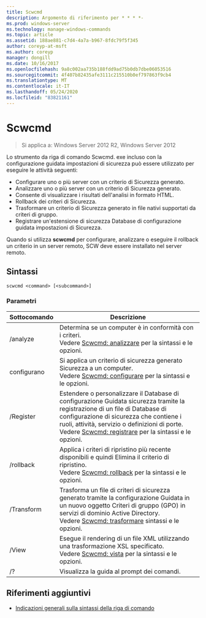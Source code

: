 ```yaml
---
title: Scwcmd
description: Argomento di riferimento per * * * *-
ms.prod: windows-server
ms.technology: manage-windows-commands
ms.topic: article
ms.assetid: 188ae881-c7d4-4a7a-b967-8fdc79f5f345
author: coreyp-at-msft
ms.author: coreyp
manager: dongill
ms.date: 10/16/2017
ms.openlocfilehash: 9a8c002aa735b188fdd9ad75b0db7dbe06053516
ms.sourcegitcommit: 4f407b82435afe3111c215510b0ef797863f9cb4
ms.translationtype: MT
ms.contentlocale: it-IT
ms.lasthandoff: 05/24/2020
ms.locfileid: "83821161"
---
```

# <a name="scwcmd"></a>Scwcmd

> Si applica a: Windows Server 2012 R2, Windows Server 2012

Lo strumento da riga di comando Scwcmd. exe incluso con la configurazione guidata impostazioni di sicurezza può essere utilizzato per eseguire le attività seguenti:
-   Configurare uno o più server con un criterio di Sicurezza generato.
-   Analizzare uno o più server con un criterio di Sicurezza generato.
-   Consente di visualizzare i risultati dell'analisi in formato HTML.
-   Rollback dei criteri di Sicurezza.
-   Trasformare un criterio di Sicurezza generato in file nativi supportati da criteri di gruppo.
-   Registrare un'estensione di sicurezza Database di configurazione guidata impostazioni di Sicurezza.

Quando si utilizza **scwcmd** per configurare, analizzare o eseguire il rollback un criterio in un server remoto, SCW deve essere installato nel server remoto.

## <a name="syntax"></a>Sintassi

```
scwcmd <command> [<subcommand>]
```

### <a name="parameters"></a>Parametri

|Sottocomando|Descrizione|
|----------|-----------|
|/analyze|Determina se un computer è in conformità con i criteri.</br>Vedere [Scwcmd: analizzare](scwcmd-analyze.md) per la sintassi e le opzioni.|
|configurano|Si applica un criterio di sicurezza generato Sicurezza a un computer.</br>Vedere [Scwcmd: configurare](scwcmd-configure.md) per la sintassi e le opzioni.|
|/Register|Estendere o personalizzare il Database di configurazione Guidata sicurezza tramite la registrazione di un file di Database di configurazione di sicurezza che contiene i ruoli, attività, servizio o definizioni di porte.</br>Vedere [Scwcmd: registrare](scwcmd-register.md) per la sintassi e le opzioni.|
|/rollback|Applica i criteri di ripristino più recente disponibili e quindi Elimina il criterio di ripristino.</br>Vedere [Scwcmd: rollback](scwcmd-rollback.md) per la sintassi e le opzioni.|
|/Transform|Trasforma un file di criteri di sicurezza generato tramite la configurazione Guidata in un nuovo oggetto Criteri di gruppo (GPO) in servizi di dominio Active Directory.</br>Vedere [Scwcmd: trasformare](scwcmd-transform.md) sintassi e le opzioni.|
|/View|Esegue il rendering di un file XML utilizzando una trasformazione XSL specificato.</br>Vedere [Scwcmd: vista](scwcmd-view.md) per la sintassi e le opzioni.|
|/?|Visualizza la guida al prompt dei comandi.|

## <a name="additional-references"></a>Riferimenti aggiuntivi

- [Indicazioni generali sulla sintassi della riga di comando](command-line-syntax-key.md)
